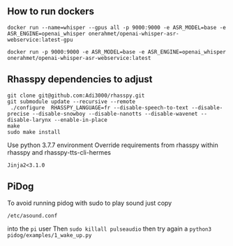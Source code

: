 ## How to run dockers

```
docker run --name=whisper --gpus all -p 9000:9000 -e ASR_MODEL=base -e ASR_ENGINE=openai_whisper onerahmet/openai-whisper-asr-webservice:latest-gpu
```

```
docker run -p 9000:9000 -e ASR_MODEL=base -e ASR_ENGINE=openai_whisper onerahmet/openai-whisper-asr-webservice:latest
```

## Rhasspy dependencies to adjust 

```
git clone git@github.com:Adi3000/rhasspy.git
git submodule update --recursive --remote
 ./configure  RHASSPY_LANGUAGE=fr --disable-speech-to-text --disable-precise --disable-snowboy --disable-nanotts --disable-wavenet --disable-larynx --enable-in-place
make
sudo make install
```

Use python 3.7.7 environment
Override requirements from rhasspy within rhasspy and rhasspy-tts-cli-hermes

```
Jinja2<3.1.0
```


## PiDog

To avoid running pidog with sudo to play sound just copy 
```
/etc/asound.conf
```
into the `pi` user
Then `sudo killall pulseaudio`
then try again a `python3 pidog/examples/1_wake_up.py`

